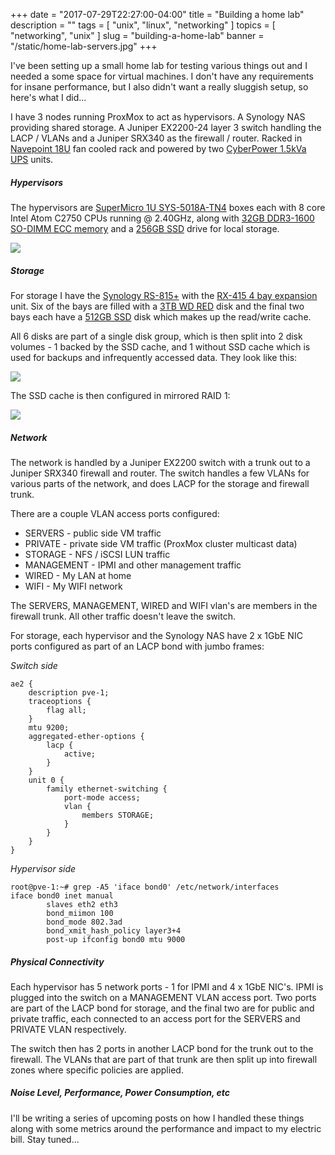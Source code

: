 +++
date        = "2017-07-29T22:27:00-04:00"
title       = "Building a home lab"
description = ""
tags        = [ "unix", "linux", "networking" ]
topics      = [ "networking", "unix" ]
slug        = "building-a-home-lab"
banner      = "/static/home-lab-servers.jpg"
+++

I've been setting up a small home lab for testing various things out and I
needed a some space for virtual machines. I don't have any requirements for
insane performance, but I also didn't want a really sluggish setup, so here's
what I did...

<!--more-->

I have 3 nodes running ProxMox to act as hypervisors. A Synology NAS providing
shared storage. A Juniper EX2200-24 layer 3 switch handling the LACP / VLANs
and a Juniper SRX340 as the firewall / router. Racked in [Navepoint 18U] fan
cooled rack and powered by two [CyberPower 1.5kVa UPS] units.

[Navepoint 18U]: https://www.amazon.com/gp/product/B00P4SVZ4S/
[CyberPower 1.5kVa UPS]: https://www.amazon.com/gp/product/B0016P7HJA/

##### Hypervisors

The hypervisors are [SuperMicro 1U SYS-5018A-TN4] boxes each with 8 core Intel
Atom C2750 CPUs running @ 2.40GHz, along with [32GB DDR3-1600 SO-DIMM ECC
memory] and a [256GB SSD] drive for local storage.

![](/static/proxmox.png)

[SuperMicro 1U SYS-5018A-TN4]: https://www.amazon.com/gp/product/B00FN1OQVA/
[32GB DDR3-1600 SO-DIMM ECC memory]: https://www.amazon.com/gp/product/B00CUYOGRM/
[256GB SSD]: https://www.amazon.com/gp/product/B00LMXBOP4/

##### Storage

For storage I have the [Synology RS-815+] with the [RX-415 4 bay expansion]
unit. Six of the bays are filled with a [3TB WD RED] disk and the final two
bays each have a [512GB SSD] disk which makes up the read/write cache.

All 6 disks are part of a single disk group, which is then split into 2 disk
volumes - 1 backed by the SSD cache, and 1 without SSD cache which is used for
backups and infrequently accessed data.  They look like this:

![](/static/synology-storage.png)

The SSD cache is then configured in mirrored RAID 1:

![](/static/synology-cache.png)

[Synology RS-815+]: https://www.amazon.com/gp/product/B00ST05IF0/
[RX-415 4 bay expansion]: https://www.amazon.com/gp/product/B00NNQFC56/
[3TB WD RED]: https://www.amazon.com/gp/product/B008JJLW4M/
[512GB SSD]: https://www.amazon.com/gp/product/B00LF10KTO/

##### Network

The network is handled by a Juniper EX2200 switch with a trunk out to a Juniper
SRX340 firewall and router.  The switch handles a few VLANs for various parts
of the network, and does LACP for the storage and firewall trunk.

There are a couple VLAN access ports configured:

* SERVERS - public side VM traffic
* PRIVATE - private side VM traffic (ProxMox cluster multicast data)
* STORAGE - NFS / iSCSI LUN traffic
* MANAGEMENT - IPMI and other management traffic
* WIRED - My LAN at home
* WIFI - My WIFI network

The SERVERS, MANAGEMENT, WIRED and WIFI vlan's are members in the firewall
trunk.  All other traffic doesn't leave the switch.

For storage, each hypervisor and the Synology NAS have 2 x 1GbE NIC ports
configured as part of an LACP bond with jumbo frames:

*Switch side*

```console
ae2 {
    description pve-1;
    traceoptions {
        flag all;
    }
    mtu 9200;
    aggregated-ether-options {
        lacp {
            active;
        }
    }
    unit 0 {
        family ethernet-switching {
            port-mode access;
            vlan {
                members STORAGE;
            }
        }
    }
}
```

*Hypervisor side*

```console
root@pve-1:~# grep -A5 'iface bond0' /etc/network/interfaces
iface bond0 inet manual
        slaves eth2 eth3
        bond_miimon 100
        bond_mode 802.3ad
        bond_xmit_hash_policy layer3+4
        post-up ifconfig bond0 mtu 9000
```

##### Physical Connectivity

Each hypervisor has 5 network ports - 1 for IPMI and 4 x 1GbE NIC's.  IPMI is
plugged into the switch on a MANAGEMENT VLAN access port.  Two ports are part
of the LACP bond for storage, and the final two are for public and private
traffic, each connected to an access port for the SERVERS and PRIVATE VLAN
respectively.

The switch then has 2 ports in another LACP bond for the trunk out to the
firewall.  The VLANs that are part of that trunk are then split up into firewall
zones where specific policies are applied.

##### Noise Level, Performance, Power Consumption, etc

I'll be writing a series of upcoming posts on how I handled these things along
with some metrics around the performance and impact to my electric bill. Stay
tuned...
